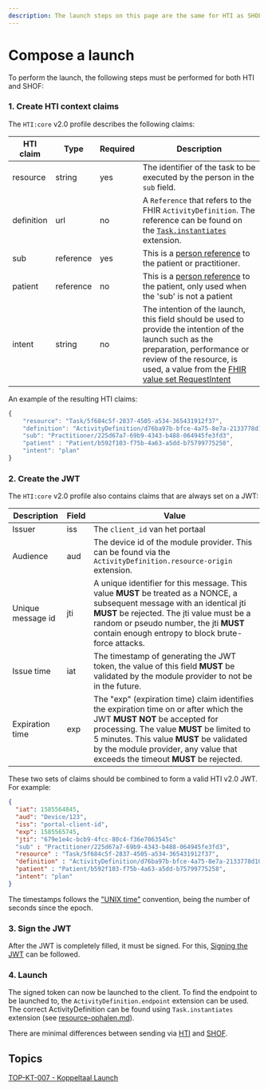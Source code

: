 ```yaml
---
description: The launch steps on this page are the same for HTI as SHOF
---
```


# Compose a launch

To perform the launch, the following steps must be performed for both HTI and SHOF:

### 1. Create HTI context claims

The `HTI:core` v2.0 profile describes the following claims:

| HTI claim  | Type      | Required | Description                                                                                                                                                                                                                                                                                                                                                                                                                                                                                             |
| ---------- | --------- | -------- | ------------------------------------------------------------------------------------------------------------------------------------------------------------------------------------------------------------------------------------------------------------------------------------------------------------------------------------------------------------------------------------------------------------------------------------------------------------------------------------------------------- |
| resource   | string    | yes      | The identifier of the task to be executed by the person in the `sub` field.                                                                                                                                                                                                                                                                                                                                                                                                                             |
| definition | url       | no       | A `Reference` that refers to the FHIR `ActivityDefinition`. The reference can be found on the [`Task.instantiates`](https://simplifier.net/koppeltaalv2.0/instantiates) extension.                                                                                                                                                                                                                                                                                                                      |
| sub        | reference | yes      | This is a [person reference](https://github.com/GIDSOpenStandaarden/GIDS-HTI-Protocol/diffs/1?base\_sha=0899d43a8ed3a53ccaf1ca3f1638753a28bdb7fb\&branch=fhir-2-fields\&commentable=true\&name=fhir-2-fields\&pull\_number=23\&qualified\_name=refs%2Fheads%2Ffhir-2-fields\&sha1=0899d43a8ed3a53ccaf1ca3f1638753a28bdb7fb\&sha2=6f3ee98c1338f689c62e45a222d1e9e1d64142b8\&short\_path=baf3810\&unchanged=expanded\&w=false#person-reference) to the patient or practitioner.                           |
| patient    | reference | no       | This is a [person reference](https://github.com/GIDSOpenStandaarden/GIDS-HTI-Protocol/diffs/1?base\_sha=0899d43a8ed3a53ccaf1ca3f1638753a28bdb7fb\&branch=fhir-2-fields\&commentable=true\&name=fhir-2-fields\&pull\_number=23\&qualified\_name=refs%2Fheads%2Ffhir-2-fields\&sha1=0899d43a8ed3a53ccaf1ca3f1638753a28bdb7fb\&sha2=6f3ee98c1338f689c62e45a222d1e9e1d64142b8\&short\_path=baf3810\&unchanged=expanded\&w=false#person-reference) to the patient, only used when the 'sub' is not a patient |
| intent     | string    | no       | The intention of the launch, this field should be used to provide the intention of the launch such as the preparation, performance or review of the resource, is used, a value from the [FHIR value set RequestIntent](https://www.hl7.org/fhir/R4/valueset-request-intent.html)                                                                                                                                                                                                                        |

An example of the resulting HTI claims:

```javascript
{
    "resource": "Task/5f684c5f-2837-4505-a534-365431912f37",
    "definition": "ActivityDefinition/d76ba97b-bfce-4a75-8e7a-2133778d1089",
    "sub": "Practitioner/225d67a7-69b9-4343-b488-064945fe3fd3",
    "patient" : "Patient/b592f103-f75b-4a63-a5dd-b75799775258",
    "intent": "plan"
}
```

### 2. Create the JWT

The `HTI:core` v2.0 profile also contains claims that are always set on a JWT:

| Description       | Field | Value                                                                                                                                                                                                                                                                                             |
| ----------------- | ----- | ------------------------------------------------------------------------------------------------------------------------------------------------------------------------------------------------------------------------------------------------------------------------------------------------- |
| Issuer            | iss   | The `client_id` van het portaal                                                                                                                                                                                                                                                                   |
| Audience          | aud   | The device id of the module provider. This can be found via the `ActivityDefinition.resource-origin` extension.                                                                                                                                                                                   |
| Unique message id | jti   | A unique identifier for this message. This value **MUST** be treated as a NONCE, a subsequent message with an identical jti **MUST** be rejected. The jti value must be a random or pseudo number, the jti **MUST** contain enough entropy to block brute-force attacks.                          |
| Issue time        | iat   | The timestamp of generating the JWT token, the value of this field **MUST** be validated by the module provider to not be in the future.                                                                                                                                                          |
| Expiration time   | exp   | The "exp" (expiration time) claim identifies the expiration time on or after which the JWT **MUST NOT** be accepted for processing. The value **MUST** be limited to 5 minutes. This value **MUST** be validated by the module provider, any value that exceeds the timeout **MUST** be rejected. |

These two sets of claims should be combined to form a valid HTI v2.0 JWT. For example:

```json
{
  "iat": 1585564845,
  "aud": "Device/123",
  "iss": "portal-client-id",
  "exp": 1585565745,
  "jti": "679e1e4c-bcb9-4fcc-80c4-f36e7063545c"
  "sub" : "Practitioner/225d67a7-69b9-4343-b488-064945fe3fd3",
  "resource" : "Task/5f684c5f-2837-4505-a534-365431912f37",
  "definition" : "ActivityDefinition/d76ba97b-bfce-4a75-8e7a-2133778d1089",
  "patient" : "Patient/b592f103-f75b-4a63-a5dd-b75799775258",
  "intent": "plan"
}
```

The timestamps follows the ["UNIX time"](https://en.wikipedia.org/wiki/Unix\_time) convention, being the number of seconds since the epoch.

### 3. Sign the JWT

After the JWT is completely filled, it must be signed. For this, [Signing the JWT](../../connectie-maken-met-koppeltaal/requirements/jwt-ondertekenen.md) can be followed.

### 4. Launch

The signed token can now be launched to the client. To find the endpoint to be launched to, the `ActivityDefinition.endpoint` extension can be used. The correct ActivityDefinition can be found using `Task.instantiates` extension (see [resource-ophalen.md](../../resources-managen/crud-operaties/resource-ophalen.md "mention")).

There are minimal differences between sending via [HTI](hti-launch-versturen.md) and [SHOF](broken-reference/).

## Topics

[TOP-KT-007 - Koppeltaal Launch](https://vzvz.atlassian.net/wiki/spaces/KTSA/pages/27123510/TOP-KT-007+-+Koppeltaal+Launch)
